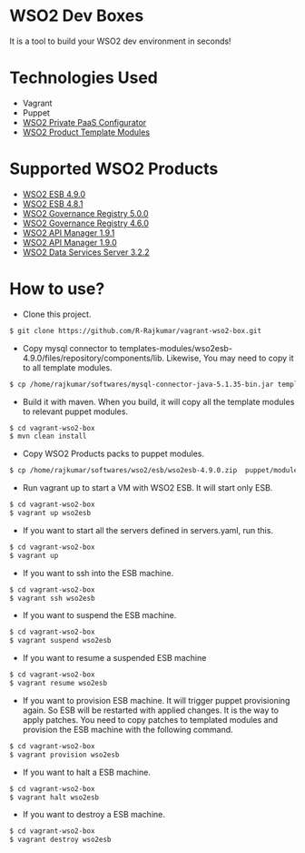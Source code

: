 # WSO2 Dev Boxes
It is a tool to build your WSO2 dev environment in seconds!

# Technologies Used
  - Vagrant
  - Puppet
  - [WSO2 Private PaaS Configurator](https://github.com/wso2/product-private-paas/tree/master/components/org.wso2.ppaas.configurator)
  - [WSO2 Product Template Modules](https://github.com/wso2/product-private-paas/tree/master/cartridges/templates-modules)

# Supported WSO2 Products
  - [WSO2 ESB 4.9.0](http://wso2.com/products/enterprise-service-bus/)
  - [WSO2 ESB 4.8.1](http://wso2.com/products/enterprise-service-bus/)
  - [WSO2 Governance Registry 5.0.0](http://wso2.com/products/governance-registry/)
  - [WSO2 Governance Registry 4.6.0](http://wso2.com/products/governance-registry/)
  - [WSO2 API Manager 1.9.1](http://wso2.com/products/api-manager/)
  - [WSO2 API Manager 1.9.0](http://wso2.com/products/api-manager/)
  - [WSO2 Data Services Server 3.2.2](http://wso2.com/products/data-services-server/)

# How to use?
- Clone this project. 
```sh
$ git clone https://github.com/R-Rajkumar/vagrant-wso2-box.git
```

- Copy mysql connector to templates-modules/wso2esb-4.9.0/files/repository/components/lib. Likewise, You may need to copy it to all template modules. 
```sh
$ cp /home/rajkumar/softwares/mysql-connector-java-5.1.35-bin.jar templates-modules/wso2esb-4.9.0/files/repository/components/lib
```

- Build it with maven. When you build, it will copy all the template modules to relevant puppet modules. 
```sh
$ cd vagrant-wso2-box
$ mvn clean install
```
- Copy WSO2 Products packs to puppet modules. 
```sh
$ cp /home/rajkumar/softwares/wso2/esb/wso2esb-4.9.0.zip  puppet/modules/wso2esb/files/packs
```

- Run vagrant up to start a VM with WSO2 ESB. It will start only ESB. 
```sh
$ cd vagrant-wso2-box
$ vagrant up wso2esb
```

- If you want to start all the servers defined in servers.yaml, run this.
```sh
$ cd vagrant-wso2-box
$ vagrant up
```

- If you want to ssh into the ESB machine. 
```sh
$ cd vagrant-wso2-box
$ vagrant ssh wso2esb
```

- If you want to suspend the ESB machine. 
```sh
$ cd vagrant-wso2-box
$ vagrant suspend wso2esb
```

- If you want to resume a suspended ESB machine
```sh
$ cd vagrant-wso2-box
$ vagrant resume wso2esb
```

- If you want to provision ESB machine. It will trigger puppet provisioning again. So ESB will be restarted with applied changes. It is the way to apply patches. You need to copy patches to templated modules and provision the ESB machine with the following command. 
```sh
$ cd vagrant-wso2-box
$ vagrant provision wso2esb
```

- If you want to halt a ESB machine. 
```sh
$ cd vagrant-wso2-box
$ vagrant halt wso2esb
```

- If you want to destroy a ESB machine.
```sh
$ cd vagrant-wso2-box
$ vagrant destroy wso2esb
```
